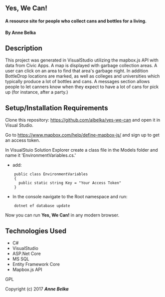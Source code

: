 ## Yes, We Can!

#### A resource site for people who collect cans and bottles for a living.

#### By **Anne Belka**


## Description
This project was generated in VisualStudio utilizing the mapbox.js API with data from Civic Apps. A map is displayed with garbage collection areas.  A user can click on an area to find that area's garbage night. In addition BottleDrop locations are marked, as well as colleges and universities which typically produce a lot of bottles and cans. A messages section allows people to let canners know when they expect to have a lot of cans for pick up (for instance, after a party.)  

## Setup/Installation Requirements

Clone this repository: https://github.com/albelka/yes-we-can
 and open it in Visual Studio.


 Go to https://www.mapbox.com/help/define-mapbox-js/ and sign up to get an access token.

In VisualStuio Solution Explorer
create a class file in the Models folder and name it 'EnvironmentVariables.cs.'

* add:

```
	public class EnvironmentVariables
    {
      public static string Key = "Your Access Token" 
    }
```

* In the console navigate to the Root namespace and run:

```
	dotnet ef database update
```

Now you can run **Yes, We Can!** in any modern browser.

## Technologies Used
* C#
* VisualStudio
* ASP.Net Core
* MS SQL
* Entity Framework Core
* Mapbox.js API


GPL

Copyright (c) 2017 **_Anne Belka_**